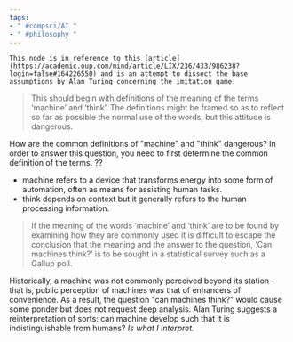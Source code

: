 ```yaml
---
tags:
- " #compsci/AI "
- " #philosophy "
---
```



```ad-note
This node is in reference to this [article](https://academic.oup.com/mind/article/LIX/236/433/986238?login=false#164226550) and is an attempt to dissect the base assumptions by Alan Turing concerning the imitation game.
```

> This should begin with definitions of the meaning of the terms ‘machine’ and ‘think’. The definitions might be framed so as to reflect so far as possible the normal use of the words, but this attitude is dangerous.

How are the common definitions of "machine" and "think" dangerous? In order to answer this question, you need to first determine the common definition of the terms.
?? 
- machine refers to a device that transforms energy into some form of automation, often as means for assisting human tasks.
- think depends on context but it generally refers to the human processing information. <!--SR:!2023-06-01,69,290!2023-06-04,53,274-->

> If the meaning of the words ‘machine’ and ‘think’ are to be found by examining how they are commonly used it is difficult to escape the conclusion that the meaning and the answer to the question, ‘Can machines think?’ is to be sought in a statistical survey such as a Gallup poll.

Historically, a machine was not commonly perceived beyond its station - that is, public perception of machines was that of enhancers of convenience. As a result, the question "can machines think?" would cause some ponder but does not request deep analysis. Alan Turing suggests a reinterpretation of sorts: can machine develop such that it is indistinguishable from humans? *Is what I interpret.*